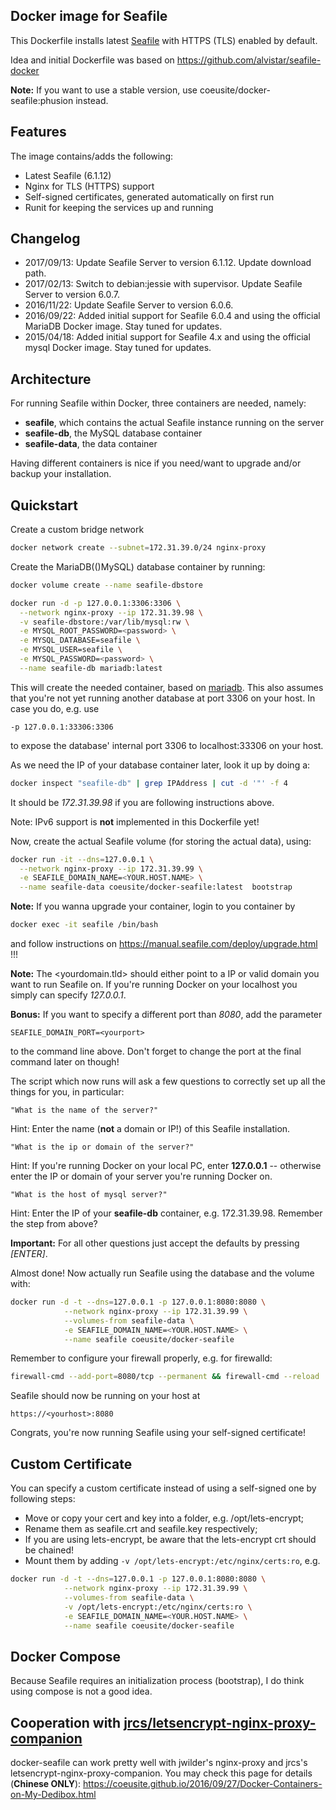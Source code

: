 ﻿Docker image for Seafile
--------------------

This Dockerfile installs latest [Seafile](https://www.seafile.com) with HTTPS (TLS) enabled by default.

Idea and initial Dockerfile was based on https://github.com/alvistar/seafile-docker

**Note:** If you want to use a stable version, use coeusite/docker-seafile:phusion instead.

## Features

The image contains/adds the following:

- Latest Seafile (6.1.12)
- Nginx for TLS (HTTPS) support
- Self-signed certificates, generated automatically on first run
- Runit for keeping the services up and running

## Changelog

- 2017/09/13: Update Seafile Server to version 6.1.12. Update download path.
- 2017/02/13: Switch to debian:jessie with supervisor. Update Seafile Server to version 6.0.7.
- 2016/11/22: Update Seafile Server to version 6.0.6.
- 2016/09/22: Added initial support for Seafile 6.0.4 and using the official MariaDB Docker image. Stay tuned for updates.
- 2015/04/18: Added initial support for Seafile 4.x and using the official mysql Docker image. Stay tuned for updates.

## Architecture

For running Seafile within Docker, three containers are needed, namely:

- **seafile**, which contains the actual Seafile instance running on the server
- **seafile-db**, the MySQL database container
- **seafile-data**, the data container

Having different containers is nice if you need/want to upgrade and/or backup
your installation.

## Quickstart

Create a custom bridge network

```bash
docker network create --subnet=172.31.39.0/24 nginx-proxy
```

Create the MariaDB(()MySQL) database container by running:

```bash
docker volume create --name seafile-dbstore

docker run -d -p 127.0.0.1:3306:3306 \
  --network nginx-proxy --ip 172.31.39.98 \
  -v seafile-dbstore:/var/lib/mysql:rw \
  -e MYSQL_ROOT_PASSWORD=<password> \
  -e MYSQL_DATABASE=seafile \
  -e MYSQL_USER=seafile \
  -e MYSQL_PASSWORD=<password> \
  --name seafile-db mariadb:latest
```
This will create the needed container, based on [mariadb](https://hub.docker.com/r/_/mariadb/). This also assumes that you're
not yet running another database at port 3306 on your host. In case you do, e.g. use
```
-p 127.0.0.1:33306:3306
```
to expose the database' internal port 3306 to localhost:33306 on your host.

As we need the IP of your database container later, look it up by doing a:

```bash
docker inspect "seafile-db" | grep IPAddress | cut -d '"' -f 4
```

It should be _172.31.39.98_ if you are following instructions above.

Note: IPv6 support is **not** implemented in this Dockerfile yet!

Now, create the actual Seafile volume (for storing the actual data), using:

```bash
docker run -it --dns=127.0.0.1 \
  --network nginx-proxy --ip 172.31.39.99 \
  -e SEAFILE_DOMAIN_NAME=<YOUR.HOST.NAME> \
  --name seafile-data coeusite/docker-seafile:latest  bootstrap
```

**Note:** If you wanna upgrade your container, login to you container by
```bash
docker exec -it seafile /bin/bash
```
and follow instructions on https://manual.seafile.com/deploy/upgrade.html !!!

**Note:** The <yourdomain.tld> should either point to a IP or valid domain you want to run Seafile on. If you're running Docker on
your localhost you simply can specify _127.0.0.1_.

**Bonus:** If you want to specify a different port than _8080_, add the parameter
```
SEAFILE_DOMAIN_PORT=<yourport>
```
to the command line above. Don't forget to change the port at the final command later on though!

The script which now runs will ask a few questions to correctly set up all the things for you, in particular:
```
"What is the name of the server?"
```
Hint: Enter the name (**not** a domain or IP!) of this Seafile installation.

```
"What is the ip or domain of the server?"
```
Hint: If you're running Docker on your local PC, enter **127.0.0.1** -- otherwise enter the IP or
domain of your server you're running Docker on.

```
"What is the host of mysql server?"
```
Hint: Enter the IP of your **seafile-db** container, e.g. 172.31.39.98. Remember the step from above?

**Important:** For all other questions just accept the defaults by pressing _[ENTER]_.

Almost done! Now actually run Seafile using the database and the volume with:

```bash
docker run -d -t --dns=127.0.0.1 -p 127.0.0.1:8080:8080 \
            --network nginx-proxy --ip 172.31.39.99 \
            --volumes-from seafile-data \
            -e SEAFILE_DOMAIN_NAME=<YOUR.HOST.NAME> \
            --name seafile coeusite/docker-seafile
```

Remember to configure your firewall properly, e.g. for firewalld:

```bash
firewall-cmd --add-port=8080/tcp --permanent && firewall-cmd --reload
```

Seafile should now be running on your host at

```
https://<yourhost>:8080
```

Congrats, you're now running Seafile using your self-signed certificate!

## Custom Certificate
You can specify a custom certificate instead of using a self-signed one by following steps:
* Move or copy your cert and key into a folder, e.g. /opt/lets-encrypt;
* Rename them as seafile.crt and seafile.key respectively;
* If you are using lets-encrypt, be aware that the lets-encrypt crt should be chained!
* Mount them by adding ```-v /opt/lets-encrypt:/etc/nginx/certs:ro```, e.g.

```bash
docker run -d -t --dns=127.0.0.1 -p 127.0.0.1:8080:8080 \
            --network nginx-proxy --ip 172.31.39.99 \
            --volumes-from seafile-data \
            -v /opt/lets-encrypt:/etc/nginx/certs:ro \
            -e SEAFILE_DOMAIN_NAME=<YOUR.HOST.NAME> \
            --name seafile coeusite/docker-seafile
```

## Docker Compose
Because Seafile requires an initialization process (bootstrap),
I do think using compose is not a good idea.

## Cooperation with [jrcs/letsencrypt-nginx-proxy-companion](https://github.com/jrcs/letsencrypt-nginx-proxy-companion)

docker-seafile can work pretty well with jwilder's nginx-proxy and jrcs's letsencrypt-nginx-proxy-companion.
You may check this page for details (**Chinese ONLY**): https://coeusite.github.io/2016/09/27/Docker-Containers-on-My-Dedibox.html
